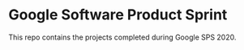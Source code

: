 # Google Software Product Sprint

This repo contains the projects completed during Google SPS 2020.

